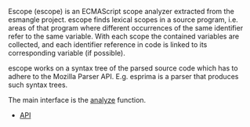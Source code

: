 Escope (escope) is an ECMAScript scope analyzer extracted from the esmangle project.
escope finds lexical scopes in a source program, i.e. areas of that program where different occurrences of the same identifier refer to the same variable. With each scope the contained variables are collected, and each identifier reference in code is linked to its corresponding variable (if possible).

escope works on a syntax tree of the parsed source code which has to adhere to the Mozilla Parser API. E.g. esprima is a parser that produces such syntax trees.

The main interface is the [analyze](http://estools.github.io/escope/global.html#analyze) function.

* [API](http://estools.github.io/escope/)